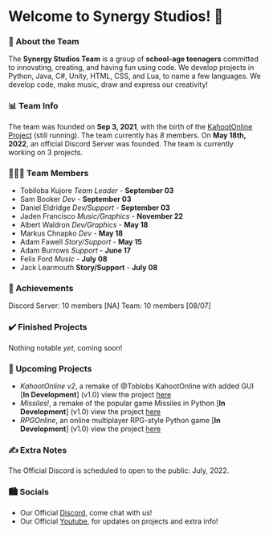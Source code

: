 # Welcome to Synergy Studios! 👋

### 🚀 About the Team
The **Synergy Studios Team** is a group of **school-age teenagers** committed to innovating, creating, and having fun using code. We develop projects in Python, Java, C#, Unity, HTML, CSS, and Lua, to name a few languages. We develop code, make music, draw and express our creativity!

### 📊 Team Info
The team was founded on **Sep 3, 2021**, with the birth of the [KahootOnline Project](https://github.com/Toblobs/kahootOnline) (still running). The team currently has *8* members. On **May 18th, 2022**, an official Discord Server was founded. The team is currently working on 3 projects.

### 🧑‍🤝‍🧑 Team Members
- Tobiloba Kujore *Team Leader* - **September 03**
- Sam Booker *Dev* - **September 03**
- Daniel Eldridge *Dev/Support* - **September 03**
- Jaden Francisco *Music/Graphics* - **November 22**
- Albert Waldron *Dev/Graphics* - **May 18**
- Markus Chnapko *Dev* - **May 18**
- Adam Fawell *Story/Support* - **May 15**
- Adam Burrows *Support* - **June 17**
- Felix Ford *Music* - **July 08**
- Jack Learmouth **Story/Support** - **July 08**

### 🥇 Achievements
Discord Server: 10 members [NA]
Team: 10 members [08/07]

### ✔️ Finished Projects
Nothing notable *yet*, coming soon!

### 📝 Upcoming Projects
- *KahootOnline v2*, a remake of @Toblobs KahootOnline with added GUI [**In Development**] (v1.0) view the project [here](https://github.com/SynergyStudios/KahootOnline-v2)
- *Missiles!*, a remake of the popular game Missiles in Python [**In Development**] (v1.0) view the project [here]()
- *RPGOnline*, an online multiplayer RPG-style Python game [**In Development**] (v1.0) view the project [here](https://github.com/SynergyStudios/RPGOnline)

### ✍️ Extra Notes
The Official Discord is scheduled to open to the public: July, 2022.

### 🏙️ Socials
- Our Official [Discord](https://discord.gg/czKZS9gE4R), come chat with us!
- Our Official [Youtube](), for updates on projects and extra info!
